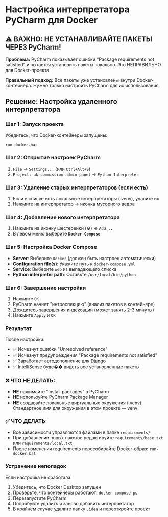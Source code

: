 # Настройка интерпретатора PyCharm для Docker

## ⚠️ ВАЖНО: НЕ УСТАНАВЛИВАЙТЕ ПАКЕТЫ ЧЕРЕЗ PyCharm!

**Проблема:** PyCharm показывает ошибки "Package requirements not satisfied" и пытается установить пакеты локально. Это НЕПРАВИЛЬНО для Docker-проекта.

**Правильный подход:** Все пакеты уже установлены внутри Docker-контейнера. Нужно только настроить PyCharm для их использования.

## Решение: Настройка удаленного интерпретатора

### Шаг 1: Запуск проекта
Убедитесь, что Docker-контейнеры запущены:
```bash
run-docker.bat
```

### Шаг 2: Открытие настроек PyCharm
1. `File` → `Settings...` (или `Ctrl+Alt+S`)
2. `Project: uk-commission-admin-panel` → `Python Interpreter`

### Шаг 3: Удаление старых интерпретаторов (если есть)
1. Если в списке есть локальные интерпретаторы (.venv), удалите их
2. Нажмите на интерпретатор → иконка мусорного ведра

### Шаг 4: Добавление нового интерпретатора
1. Нажмите на иконку шестеренки (⚙️) → `Add...`
2. В левом меню выберите **`Docker Compose`**

### Шаг 5: Настройка Docker Compose
- **Server**: Выберите `Docker` (должен быть настроен автоматически)
- **Configuration file(s)**: Укажите путь к `docker-compose.yml`
- **Service**: Выберите `web` из выпадающего списка
- **Python interpreter path**: Оставьте `/usr/local/bin/python`

### Шаг 6: Завершение настройки
1. Нажмите `OK`
2. PyCharm начнет "интроспекцию" (анализ пакетов в контейнере)
3. Дождитесь завершения индексации (может занять 2-3 минуты)
4. Нажмите `Apply` и `OK`

### Результат
После настройки:
- ✅ Исчезнут ошибки "Unresolved reference"
- ✅ Исчезнут предупреждения "Package requirements not satisfied"
- ✅ Заработает автодополнение для Django
- ✅ IntelliSense буде�� видеть все установленные пакеты

### ❌ ЧТО НЕ ДЕЛАТЬ:
- **НЕ** нажимайте "Install packages" в PyCharm
- **НЕ** используйте PyCharm Package Manager
- **НЕ** создавайте локальные виртуальные окружения (.venv). Стандартное имя для окружения в этом проекте — venv

### ✅ ЧТО ДЕЛАТЬ:
- Все зависимости управляются файлами в папке `requirements/`
- При добавлении новых пакетов редактируйте `requirements/base.txt` или `requirements/local.txt`
- После изменения requirements пересобирайте Docker-образ: `run-docker.bat`

### Устранение неполадок
Если настройка не сработала:
1. Убедитесь, что Docker Desktop запущен
2. Проверьте, что контейнеры работают: `docker-compose ps`
3. Перезапустите PyCharm
4. Попробуйте удалить и заново добавить интерпретатор
5. В крайнем случае удалите папку `.idea` и переоткройте проект
